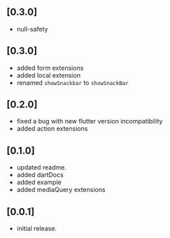 ## [0.3.0]

* null-safety

## [0.3.0]

* added form extensions
* added local extension
* renamed `showSnackbar` to `showSnackBar`

## [0.2.0]

* fixed a bug with new flutter version incompatibility
* added action extensions

## [0.1.0]

* updated readme.
* added dartDocs
* added example
* added mediaQuery extensions

## [0.0.1]

* initial release.
